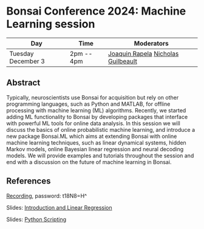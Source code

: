 # Bonsai Conference 2024: Machine Learning session

| Day | Time | Moderators |
| --- | ---- | ---------- |
| Tuesday December 3 | 2pm -- 4pm | [Joaquin Rapela](https://www.gatsby.ucl.ac.uk/~rapela/) [Nicholas Guilbeault](https://github.com/ncguilbeault) |

## Abstract

Typically, neuroscientists use Bonsai for acquisition but rely on other
programming languages, such as Python and MATLAB, for offline processing with
machine learning (ML) algorithms. Recently, we started adding ML functionality
to Bonsai by developing packages that interface with powerful ML tools for
online data analysis. In this session we will discuss the basics of online
probabilistic machine learning, and introduce a new package Bonsai.ML which
aims at extending Bonsai with online machine learning techniques, such as
linear dynamical systems, hidden Markov models, online Bayesian linear
regression and neural decoding models. We will provide examples and tutorials
throughout the session and end with a discussion on the future of machine
learning in Bonsai.

## References

[Recording](https://ucl.zoom.us/rec/share/MWxQHOg_hFngvaNb_gt0kbyHWxT_wAaU1LZWToTsvLlnwksHu2Vq_CsAPSBxYQEA.JTzLG_cHFyyvg9Dw), password: t18N8=H^

Slides: [Introduction and Linear Regression](https://neurogears.sharepoint.com/:b:/r/sites/BonsaiFoundation/Shared%20Documents/Conference%202024/Slides/bonsaiML.pdf?csf=1&web=1&e=r7Y1uq)

Slides: [Python Scripting](https://neurogears.sharepoint.com/:b:/r/sites/BonsaiFoundation/Shared%20Documents/Conference%202024/Slides/Bonsai%20-%20Python%20Scripting%20Slides.pdf?csf=1&web=1&e=HdMUOb)
